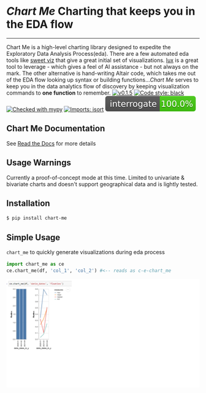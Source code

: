 # _Chart Me_ Charting that keeps you in the EDA flow

---

Chart Me is a high-level charting library designed to expedite the Exploratory Data Analysis Process(eda). There are a few automated eda tools like [sweet viz](https://pypi.org/project/sweetviz/) that give a great initial set of visualizations. [lux](https://github.com/lux-org/lux) is a great tool to leverage - which gives a feel of AI assistance - but not always on the mark. The other alternative is hand-writing Altair code, which takes me out of the EDA flow looking up syntax or building functions..._Chart Me_ serves to keep you in the data analytics flow of discovery by keeping visualization commands to **one function** to remember.
[![v0.1.5](https://img.shields.io/pypi/v/chart_me.svg)](https://pypi.org/project/chart_me/)
[![Code style: black](https://img.shields.io/badge/code%20style-black-000000.svg)](https://github.com/psf/black)
[![Checked with mypy](http://www.mypy-lang.org/static/mypy_badge.svg)](http://mypy-lang.org/)
[![Imports: isort](https://img.shields.io/badge/%20imports-isort-%231674b1?style=flat&labelColor=ef8336)](https://pycqa.github.io/isort/)
[![Interrogate](https://raw.githubusercontent.com/lgarzia/chart_me/master/interrogate_badge.svg)](https://interrogate.readthedocs.io/)

## Chart Me Documentation

See [Read the Docs](https://chart-me.readthedocs.io/en/latest/index.html) for more details

## **Usage Warnings**

Currently a proof-of-concept mode at this time. Limited to univariate & bivariate charts and doesn't support geographical data and is lightly tested.

## Installation

```bash
$ pip install chart-me
```

## Simple Usage

`chart_me` to quickly generate visualizations during eda process

```python
import chart_me as ce
ce.chart_me(df, 'col_1', 'col_2') #<-- reads as c-e-chart_me

```

![example](https://github.com/lgarzia/chart_me/blob/master/docs/source/_static/Example_Screenshot.png?raw=true)
